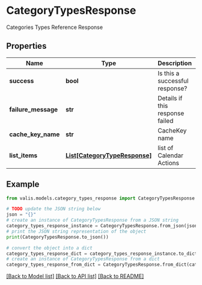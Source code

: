 # CategoryTypesResponse

Categories Types Reference Response

## Properties

Name | Type | Description | Notes
------------ | ------------- | ------------- | -------------
**success** | **bool** | Is this a successful response? | [optional] 
**failure_message** | **str** | Details if this response failed | [optional] 
**cache_key_name** | **str** | CacheKey name | [optional] 
**list_items** | [**List[CategoryTypeResponse]**](CategoryTypeResponse.md) | list of Calendar Actions | [optional] 

## Example

```python
from valis.models.category_types_response import CategoryTypesResponse

# TODO update the JSON string below
json = "{}"
# create an instance of CategoryTypesResponse from a JSON string
category_types_response_instance = CategoryTypesResponse.from_json(json)
# print the JSON string representation of the object
print(CategoryTypesResponse.to_json())

# convert the object into a dict
category_types_response_dict = category_types_response_instance.to_dict()
# create an instance of CategoryTypesResponse from a dict
category_types_response_from_dict = CategoryTypesResponse.from_dict(category_types_response_dict)
```
[[Back to Model list]](../README.md#documentation-for-models) [[Back to API list]](../README.md#documentation-for-api-endpoints) [[Back to README]](../README.md)


